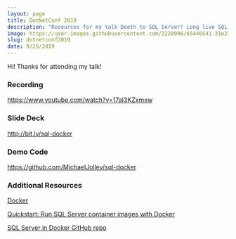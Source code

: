 ```yaml
---
layout: page
title: DotNetConf 2019
description: "Resources for my talk Death to SQL Server! Long live SQL Server! How containerized SQL Server makes development easier given at DotNetConf 2019."
image: https://user-images.githubusercontent.com/1228996/65446541-31e27d00-ddfa-11e9-89f0-953f4cc05c41.png
slug: dotnetconf2019
date: 9/25/2019
---
```


Hi! Thanks for attending my talk!

### Recording

<a href="https://www.youtube.com/watch?v=17aI3KZxmxw" target="_blank">https://www.youtube.com/watch?v=17aI3KZxmxw</a>

### Slide Deck

<a href="http://bit.ly/sql-docker" target="_blank">http://bit.ly/sql-docker</a>

### Demo Code

<a href="https://github.com/MichaelJolley/sql-docker" target="_blank">https://github.com/MichaelJolley/sql-docker</a>

### Additional Resources

<a href="https://www.docker.com/" target="_blank">Docker</a>

<a href="https://docs.microsoft.com/en-us/sql/linux/quickstart-install-connect-docker?view=sql-server-2017&pivots=cs1-powershell" target="_blank">Quickstart: Run SQL Server container images with Docker</a>

<a href="https://github.com/Microsoft/mssql-docker" target="_blank">SQL Server in Docker GitHub repo</a>
